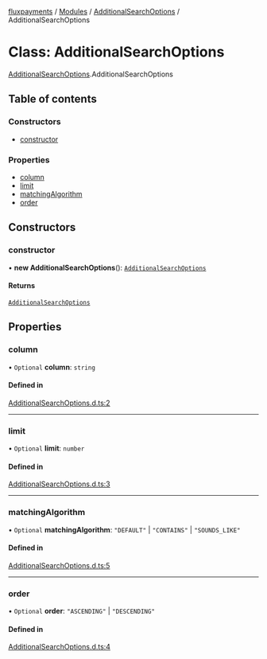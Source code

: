 [fluxpayments](../README.md) / [Modules](../modules.md) / [AdditionalSearchOptions](../modules/AdditionalSearchOptions.md) / AdditionalSearchOptions

# Class: AdditionalSearchOptions

[AdditionalSearchOptions](../modules/AdditionalSearchOptions.md).AdditionalSearchOptions

## Table of contents

### Constructors

- [constructor](AdditionalSearchOptions.AdditionalSearchOptions.md#constructor)

### Properties

- [column](AdditionalSearchOptions.AdditionalSearchOptions.md#column)
- [limit](AdditionalSearchOptions.AdditionalSearchOptions.md#limit)
- [matchingAlgorithm](AdditionalSearchOptions.AdditionalSearchOptions.md#matchingalgorithm)
- [order](AdditionalSearchOptions.AdditionalSearchOptions.md#order)

## Constructors

### constructor

• **new AdditionalSearchOptions**(): [`AdditionalSearchOptions`](AdditionalSearchOptions.AdditionalSearchOptions.md)

#### Returns

[`AdditionalSearchOptions`](AdditionalSearchOptions.AdditionalSearchOptions.md)

## Properties

### column

• `Optional` **column**: `string`

#### Defined in

[AdditionalSearchOptions.d.ts:2](https://github.com/fluxpayments1/fluxpayments_api_ts/blob/58a6e5901c1007e9a07c203e87e64d4abad5e111/src/types/flux_types/AdditionalSearchOptions.d.ts#L2)

___

### limit

• `Optional` **limit**: `number`

#### Defined in

[AdditionalSearchOptions.d.ts:3](https://github.com/fluxpayments1/fluxpayments_api_ts/blob/58a6e5901c1007e9a07c203e87e64d4abad5e111/src/types/flux_types/AdditionalSearchOptions.d.ts#L3)

___

### matchingAlgorithm

• `Optional` **matchingAlgorithm**: ``"DEFAULT"`` \| ``"CONTAINS"`` \| ``"SOUNDS_LIKE"``

#### Defined in

[AdditionalSearchOptions.d.ts:5](https://github.com/fluxpayments1/fluxpayments_api_ts/blob/58a6e5901c1007e9a07c203e87e64d4abad5e111/src/types/flux_types/AdditionalSearchOptions.d.ts#L5)

___

### order

• `Optional` **order**: ``"ASCENDING"`` \| ``"DESCENDING"``

#### Defined in

[AdditionalSearchOptions.d.ts:4](https://github.com/fluxpayments1/fluxpayments_api_ts/blob/58a6e5901c1007e9a07c203e87e64d4abad5e111/src/types/flux_types/AdditionalSearchOptions.d.ts#L4)
